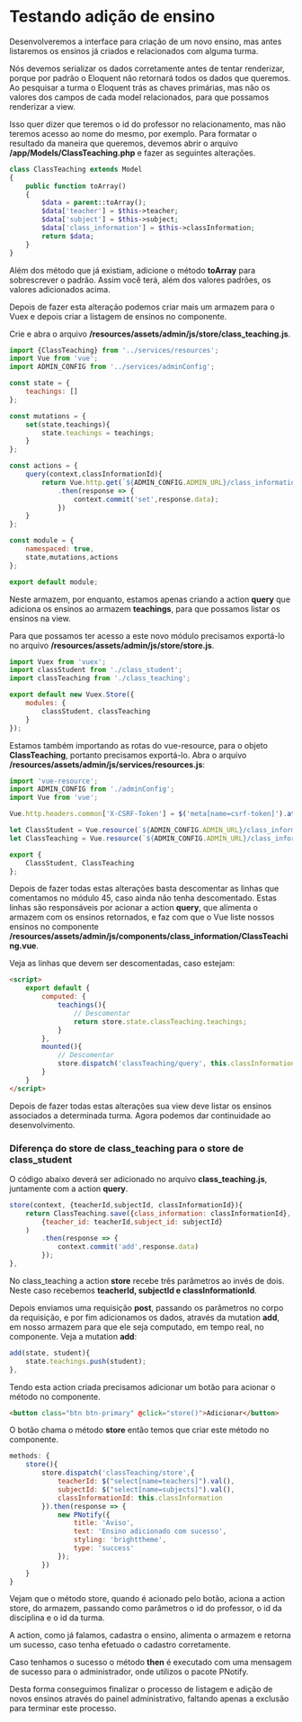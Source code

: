 # Testando adição de ensino

Desenvolveremos a interface para criação de um novo ensino, mas antes listaremos os ensinos já criados e relacionados com alguma turma.

Nós devemos serializar os dados corretamente antes de tentar renderizar, porque por padrão o Eloquent não retornará todos os dados que queremos. Ao pesquisar a turma o Eloquent trás as chaves primárias, mas não os valores dos campos de cada model relacionados, para que possamos renderizar a view.

Isso quer dizer que teremos o id do professor no relacionamento, mas não teremos acesso ao nome do mesmo, por exemplo. Para formatar o resultado da maneira que queremos, devemos abrir o arquivo **/app/Models/ClassTeaching.php** e fazer as seguintes alterações.

```php
class ClassTeaching extends Model
{
    public function toArray()
    {
        $data = parent::toArray();
        $data['teacher'] = $this->teacher;
        $data['subject'] = $this->subject;
        $data['class_information'] = $this->classInformation;
        return $data;
    }
}
```

Além dos método que já existiam, adicione o método **toArray** para sobrescrever o padrão. Assim você terá, além dos valores padrões, os valores adicionados acima.

Depois de fazer esta alteração podemos criar mais um armazem para o Vuex e depois criar a listagem de ensinos no componente.

Crie e abra o arquivo **/resources/assets/admin/js/store/class_teaching.js**.

```js
import {ClassTeaching} from '../services/resources';
import Vue from 'vue';
import ADMIN_CONFIG from '../services/adminConfig';

const state = {
    teachings: []
};

const mutations = {
    set(state,teachings){
        state.teachings = teachings;
    }
};

const actions = {
    query(context,classInformationId){
        return Vue.http.get(`${ADMIN_CONFIG.ADMIN_URL}/class_informations/${classInformationId}/teachings`)
            .then(response => {
                context.commit('set',response.data);
            })
    }
};

const module = {
    namespaced: true,
    state,mutations,actions
};

export default module;
```

Neste armazem, por enquanto, estamos apenas criando a action **query** que adiciona os ensinos ao armazem **teachings**, para que possamos listar os ensinos na view.

Para que possamos ter acesso a este novo módulo precisamos exportá-lo no arquivo **/resources/assets/admin/js/store/store.js**.

```js
import Vuex from 'vuex';
import classStudent from './class_student';
import classTeaching from './class_teaching';

export default new Vuex.Store({
    modules: {
        classStudent, classTeaching
    }
});
```

Estamos também importando as rotas do vue-resource, para o objeto **ClassTeaching**, portanto precisamos exportá-lo. Abra o arquivo **/resources/assets/admin/js/services/resources.js**:

```js
import 'vue-resource';
import ADMIN_CONFIG from './adminConfig';
import Vue from 'vue';

Vue.http.headers.common['X-CSRF-Token'] = $('meta[name=csrf-token]').attr('content');

let ClassStudent = Vue.resource(`${ADMIN_CONFIG.ADMIN_URL}/class_informations/{class_information}/students/{student}`);
let ClassTeaching = Vue.resource(`${ADMIN_CONFIG.ADMIN_URL}/class_informations/{class_information}/teachings/{teaching}`);

export {
    ClassStudent, ClassTeaching
};
```

Depois de fazer todas estas alterações basta descomentar as linhas que comentamos no módulo 45, caso ainda não tenha descomentado. Estas linhas são responsáveis por acionar a action **query**, que alimenta o armazem com os ensinos retornados, e faz com que o Vue liste nossos ensinos no componente **/resources/assets/admin/js/components/class_information/ClassTeaching.vue**.

Veja as linhas que devem ser descomentadas, caso estejam:

```html
<script>
    export default {
        computed: {
            teachings(){
            	// Descomentar
                return store.state.classTeaching.teachings;
            }
        },
        mounted(){
        	// Descomentar
            store.dispatch('classTeaching/query', this.classInformation);
        }
    }
</script>
```

Depois de fazer todas estas alterações sua view deve listar os ensinos associados a determinada turma. Agora podemos dar continuidade ao desenvolvimento.

### Diferença do store de class_teaching para o store de class_student

O código abaixo deverá ser adicionado no arquivo **class_teaching.js**, juntamente com a action **query**.

```js
store(context, {teacherId,subjectId, classInformationId}){
    return ClassTeaching.save({class_information: classInformationId},
        {teacher_id: teacherId,subject_id: subjectId}
    )
        .then(response => {
            context.commit('add',response.data)
        });
},
```

No class_teaching a action **store** recebe três parâmetros ao invés de dois. Neste caso recebemos **teacherId, subjectId e classInformationId**.

Depois enviamos uma requisição **post**, passando os parâmetros no corpo da requisição, e por fim adicionamos os dados, através da mutation **add**, em nosso armazem para que ele seja computado, em tempo real, no componente. Veja a mutation **add**:

```js
add(state, student){
    state.teachings.push(student);
},
```

Tendo esta action criada precisamos adicionar um botão para acionar o método no componente.

```html
<button class="btn btn-primary" @click="store()">Adicionar</button>
```

O botão chama o método **store** então temos que criar este método no componente.

```js
methods: {
    store(){
        store.dispatch('classTeaching/store',{
            teacherId: $("select[name=teachers]").val(),
            subjectId: $("select[name=subjects]").val(),
            classInformationId: this.classInformation
        }).then(response => {
            new PNotify({
                title: 'Aviso',
                text: 'Ensino adicionado com sucesso',
                styling: 'brighttheme',
                type: 'success'
            });
        })
    }
}
```

Vejam que o método store, quando é acionado pelo botão, aciona a action store, do armazem, passando como parâmetros o id do professor, o id da disciplina e o id da turma.

A action, como já falamos, cadastra o ensino, alimenta o armazem e retorna um sucesso, caso tenha efetuado o cadastro corretamente.

Caso tenhamos o sucesso o método **then** é executado com uma mensagem de sucesso para o administrador, onde utilizos o pacote PNotify.

Desta forma conseguimos finalizar o processo de listagem e adição de novos ensinos através do painel administrativo, faltando apenas a exclusão para terminar este processo.